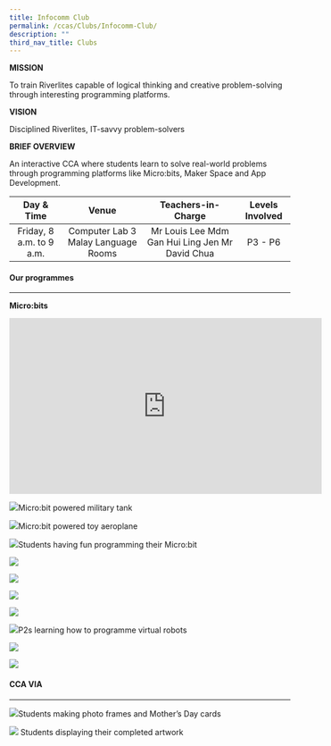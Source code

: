 ```yaml
---
title: Infocomm Club
permalink: /ccas/Clubs/Infocomm-Club/
description: ""
third_nav_title: Clubs
---
```

**MISSION**

To train Riverlites capable of logical thinking and creative problem-solving through interesting programming platforms.

**VISION**

Disciplined Riverlites, IT-savvy problem-solvers 

**BRIEF OVERVIEW**

An interactive CCA where students learn to solve real-world problems through programming platforms like Micro:bits, Maker Space and App Development.

| Day & Time | Venue | Teachers-in-Charge | Levels Involved |
|:---:|:---:|:---:|:---:|
| Friday, 8 a.m. to 9 a.m. | Computer Lab 3 Malay Language Rooms  | Mr Louis Lee  Mdm Gan Hui Ling Jen Mr David Chua | P3 - P6 |

#### Our programmes
--------------

**Micro:bits**

<iframe width="560" height="315" src="https://www.youtube.com/embed/Wuza5WXiMkc" title="YouTube video player" frameborder="0" allow="accelerometer; autoplay; clipboard-write; encrypted-media; gyroscope; picture-in-picture" allowfullscreen></iframe>

![](/images/Clubs/Infocomm%20Club/Video2.gif)Micro:bit powered military tank

![](/images/Clubs/Infocomm%20Club/video1.gif)Micro:bit powered toy aeroplane

![](/images/Clubs/Infocomm%20Club/12.jpg)Students having fun programming their Micro:bit

![](/images/Clubs/Infocomm%20Club/23.jpg)

![](/images/Clubs/Infocomm%20Club/12.jpg)

![](/images/Clubs/Infocomm%20Club/34.jpg)

![](/images/Clubs/Infocomm%20Club/56.jpg)

![](/images/Clubs/Infocomm%20Club/45.jpg)P2s learning how to programme virtual robots

![](/images/Clubs/Infocomm%20Club/78.jpg)

![](/images/Clubs/Infocomm%20Club/10.jpg)

#### CCA VIA 
--------

![](/images/Clubs/Infocomm%20Club/90.jpg)Students making photo frames and Mother’s Day cards

![](/images/Clubs/Infocomm%20Club/11.jpg)
Students displaying their completed artwork
